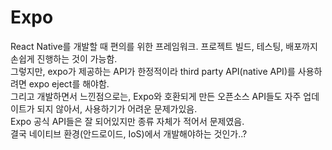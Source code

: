 # Expo

<p>
  React Native를 개발할 때 편의를 위한 프레임워크. 프로젝트 빌드, 테스팅, 배포까지 손쉽게 진행하는 것이 가능함.<br/>
  그렇지만, expo가 제공하는 API가 한정적이라 third party API(native API)를 사용하려면 expo eject를 해야함.<br/>
  그리고 개발하면서 느낀점으로는, Expo와 호환되게 만든 오픈소스 API들도 자주 업데이트가 되지 않아서, 사용하기가 어려운 문제가있음.<br/>
  Expo 공식 API들은 잘 되어있지만 종류 자체가 적어서 문제였음.<br/>
  결국 네이티브 환경(안드로이드, IoS)에서 개발해야하는 것인가..?
</p>

